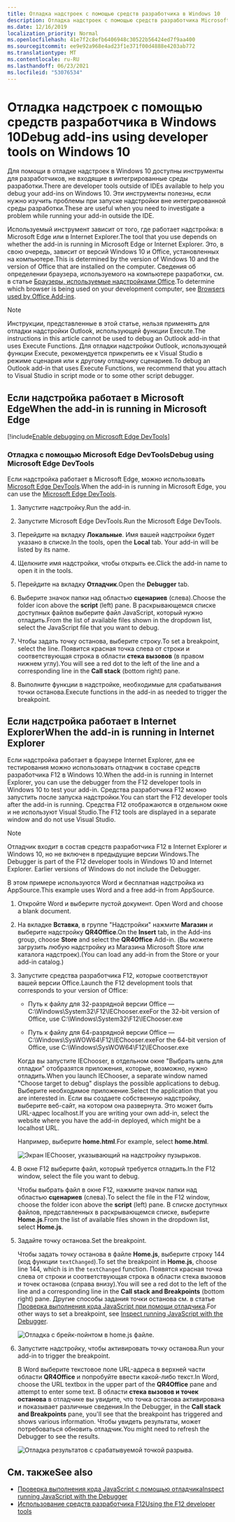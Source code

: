 ```yaml
---
title: Отладка надстроек с помощью средств разработчика в Windows 10
description: Отладка надстроек с помощью средств разработчика Microsoft Edge в Windows 10
ms.date: 12/16/2019
localization_priority: Normal
ms.openlocfilehash: 41e7f2c8efb6406948c30522b56424ed7f9aa400
ms.sourcegitcommit: ee9e92a968e4ad23f1e371f00d4888e4203ab772
ms.translationtype: MT
ms.contentlocale: ru-RU
ms.lasthandoff: 06/23/2021
ms.locfileid: "53076534"
---
```

# <a name="debug-add-ins-using-developer-tools-on-windows-10"></a><span data-ttu-id="018da-103">Отладка надстроек с помощью средств разработчика в Windows 10</span><span class="sxs-lookup"><span data-stu-id="018da-103">Debug add-ins using developer tools on Windows 10</span></span>

<span data-ttu-id="018da-104">Для помощи в отладке надстроек в Windows 10 доступны инструменты для разработчиков, не входящие в интегрированные среды разработки.</span><span class="sxs-lookup"><span data-stu-id="018da-104">There are developer tools outside of IDEs available to help you debug your add-ins on Windows 10.</span></span> <span data-ttu-id="018da-105">Эти инструменты полезны, если нужно изучить проблемы при запуске надстройки вне интегрированной среды разработки.</span><span class="sxs-lookup"><span data-stu-id="018da-105">These are useful when you need to investigate a problem while running your add-in outside the IDE.</span></span>

<span data-ttu-id="018da-106">Используемый инструмент зависит от того, где работает надстройка: в Microsoft Edge или в Internet Explorer.</span><span class="sxs-lookup"><span data-stu-id="018da-106">The tool that you use depends on whether the add-in is running in Microsoft Edge or Internet Explorer.</span></span> <span data-ttu-id="018da-107">Это, в свою очередь, зависит от версий Windows 10 и Office, установленных на компьютере.</span><span class="sxs-lookup"><span data-stu-id="018da-107">This is determined by the version of Windows 10 and the version of Office that are installed on the computer.</span></span> <span data-ttu-id="018da-108">Сведения об определении браузера, используемого на компьютере разработки, см. в статье [Браузеры, используемые надстройками Office](../concepts/browsers-used-by-office-web-add-ins.md).</span><span class="sxs-lookup"><span data-stu-id="018da-108">To determine which browser is being used on your development computer, see [Browsers used by Office Add-ins](../concepts/browsers-used-by-office-web-add-ins.md).</span></span>

> [!NOTE]
> <span data-ttu-id="018da-109">Инструкции, представленные в этой статье, нельзя применять для отладки надстройки Outlook, использующей функции Execute.</span><span class="sxs-lookup"><span data-stu-id="018da-109">The instructions in this article cannot be used to debug an Outlook add-in that uses Execute Functions.</span></span> <span data-ttu-id="018da-110">Для отладки надстройки Outlook, использующей функции Execute, рекомендуется прикрепить ее к Visual Studio в режиме сценария или к другому отладчику сценариев.</span><span class="sxs-lookup"><span data-stu-id="018da-110">To debug an Outlook add-in that uses Execute Functions, we recommend that you attach to Visual Studio in script mode or to some other script debugger.</span></span>

## <a name="when-the-add-in-is-running-in-microsoft-edge"></a><span data-ttu-id="018da-111">Если надстройка работает в Microsoft Edge</span><span class="sxs-lookup"><span data-stu-id="018da-111">When the add-in is running in Microsoft Edge</span></span>

[!include[Enable debugging on Microsoft Edge DevTools](../includes/enable-debugging-on-edge-devtools.md)]

### <a name="debug-using-microsoft-edge-devtools"></a><span data-ttu-id="018da-112">Отладка с помощью Microsoft Edge DevTools</span><span class="sxs-lookup"><span data-stu-id="018da-112">Debug using Microsoft Edge DevTools</span></span>

<span data-ttu-id="018da-113">Если надстройка работает в Microsoft Edge, можно использовать [Microsoft Edge DevTools](https://www.microsoft.com/p/microsoft-edge-devtools-preview/9mzbfrmz0mnj?activetab=pivot%3Aoverviewtab).</span><span class="sxs-lookup"><span data-stu-id="018da-113">When the add-in is running in Microsoft Edge, you can use the [Microsoft Edge DevTools](https://www.microsoft.com/p/microsoft-edge-devtools-preview/9mzbfrmz0mnj?activetab=pivot%3Aoverviewtab).</span></span>

1. <span data-ttu-id="018da-114">Запустите надстройку.</span><span class="sxs-lookup"><span data-stu-id="018da-114">Run the add-in.</span></span>

2. <span data-ttu-id="018da-115">Запустите Microsoft Edge DevTools.</span><span class="sxs-lookup"><span data-stu-id="018da-115">Run the Microsoft Edge DevTools.</span></span>

3. <span data-ttu-id="018da-116">Перейдите на вкладку **Локальные**. Имя вашей надстройки будет указано в списке.</span><span class="sxs-lookup"><span data-stu-id="018da-116">In the tools, open the **Local** tab. Your add-in will be listed by its name.</span></span>

4. <span data-ttu-id="018da-117">Щелкните имя надстройки, чтобы открыть ее.</span><span class="sxs-lookup"><span data-stu-id="018da-117">Click the add-in name to open it in the tools.</span></span>

5. <span data-ttu-id="018da-118">Перейдите на вкладку **Отладчик**.</span><span class="sxs-lookup"><span data-stu-id="018da-118">Open the **Debugger** tab.</span></span> 

6. <span data-ttu-id="018da-119">Выберите значок папки над областью **сценариев** (слева).</span><span class="sxs-lookup"><span data-stu-id="018da-119">Choose the folder icon above the **script** (left) pane.</span></span> <span data-ttu-id="018da-120">В раскрывающемся списке доступных файлов выберите файл JavaScript, который нужно отладить.</span><span class="sxs-lookup"><span data-stu-id="018da-120">From the list of available files shown in the dropdown list, select the JavaScript file that you want to debug.</span></span>

7. <span data-ttu-id="018da-121">Чтобы задать точку останова, выберите строку.</span><span class="sxs-lookup"><span data-stu-id="018da-121">To set a breakpoint, select the line.</span></span> <span data-ttu-id="018da-122">Появится красная точка слева от строки и соответствующая строка в области **стека вызовов** (в правом нижнем углу).</span><span class="sxs-lookup"><span data-stu-id="018da-122">You will see a red dot to the left of the line and a corresponding line in the **Call stack** (bottom right) pane.</span></span>

8. <span data-ttu-id="018da-123">Выполните функции в надстройке, необходимые для срабатывания точки останова.</span><span class="sxs-lookup"><span data-stu-id="018da-123">Execute functions in the add-in as needed to trigger the breakpoint.</span></span>

## <a name="when-the-add-in-is-running-in-internet-explorer"></a><span data-ttu-id="018da-124">Если надстройка работает в Internet Explorer</span><span class="sxs-lookup"><span data-stu-id="018da-124">When the add-in is running in Internet Explorer</span></span>

<span data-ttu-id="018da-125">Если надстройка работает в браузере Internet Explorer, для ее тестирования можно использовать отладчик в составе средств разработчика F12 в Windows 10.</span><span class="sxs-lookup"><span data-stu-id="018da-125">When the add-in is running in Internet Explorer, you can use the debugger from the F12 developer tools in Windows 10 to test your add-in.</span></span> <span data-ttu-id="018da-126">Средства разработчика F12 можно запустить после запуска надстройки.</span><span class="sxs-lookup"><span data-stu-id="018da-126">You can start the F12 developer tools after the add-in is running.</span></span> <span data-ttu-id="018da-127">Средства F12 отображаются в отдельном окне и не используют Visual Studio.</span><span class="sxs-lookup"><span data-stu-id="018da-127">The F12 tools are displayed in a separate window and do not use Visual Studio.</span></span>

> [!NOTE]
> <span data-ttu-id="018da-p107">Отладчик входит в состав средств разработчика F12 в Internet Explorer и Windows 10, но не включен в предыдущие версии Windows.</span><span class="sxs-lookup"><span data-stu-id="018da-p107">The Debugger is part of the F12 developer tools in Windows 10 and Internet Explorer. Earlier versions of Windows do not include the Debugger.</span></span> 

<span data-ttu-id="018da-130">В этом примере используются Word и бесплатная надстройка из AppSource.</span><span class="sxs-lookup"><span data-stu-id="018da-130">This example uses Word and a free add-in from AppSource.</span></span>

1. <span data-ttu-id="018da-131">Откройте Word и выберите пустой документ. </span><span class="sxs-lookup"><span data-stu-id="018da-131">Open Word and choose a blank document.</span></span> 
    
2. <span data-ttu-id="018da-132">На вкладке **Вставка**, в группе "Надстройки" нажмите **Магазин** и выберите надстройку **QR4Office**.</span><span class="sxs-lookup"><span data-stu-id="018da-132">On the **Insert** tab, in the Add-ins group, choose **Store** and select the **QR4Office** Add-in.</span></span> <span data-ttu-id="018da-133">(Вы можете загрузить любую надстройку из Магазина Microsoft Store или каталога надстроек).</span><span class="sxs-lookup"><span data-stu-id="018da-133">(You can load any add-in from the Store or your add-in catalog.)</span></span>
    
3. <span data-ttu-id="018da-134">Запустите средства разработчика F12, которые соответствуют вашей версии Office.</span><span class="sxs-lookup"><span data-stu-id="018da-134">Launch the F12 development tools that corresponds to your version of Office:</span></span>
    
   - <span data-ttu-id="018da-135">Путь к файлу для 32-разрядной версии Office — C:\Windows\System32\F12\IEChooser.exe</span><span class="sxs-lookup"><span data-stu-id="018da-135">For the 32-bit version of Office, use C:\Windows\System32\F12\IEChooser.exe</span></span>
    
   - <span data-ttu-id="018da-136">Путь к файлу для 64-разрядной версии Office — C:\Windows\SysWOW64\F12\IEChooser.exe</span><span class="sxs-lookup"><span data-stu-id="018da-136">For the 64-bit version of Office, use C:\Windows\SysWOW64\F12\IEChooser.exe</span></span>
    
   <span data-ttu-id="018da-137">Когда вы запустите IEChooser, в отдельном окне "Выбрать цель для отладки" отобразятся приложения, которые, возможно, нужно отладить.</span><span class="sxs-lookup"><span data-stu-id="018da-137">When you launch IEChooser, a separate window named "Choose target to debug" displays the possible applications to debug.</span></span> <span data-ttu-id="018da-138">Выберите необходимое приложение.</span><span class="sxs-lookup"><span data-stu-id="018da-138">Select the application that you are interested in.</span></span> <span data-ttu-id="018da-139">Если вы создаете собственную надстройку, выберите веб-сайт, на котором она развернута. Это может быть URL-адрес localhost.</span><span class="sxs-lookup"><span data-stu-id="018da-139">If you are writing your own add-in, select the website where you have the add-in deployed, which might be a localhost URL.</span></span> 
    
   <span data-ttu-id="018da-140">Например, выберите **home.html**.</span><span class="sxs-lookup"><span data-stu-id="018da-140">For example, select **home.html**.</span></span> 
    
   ![Экран IEChooser, указывающий на надстройку пузырьков.](../images/choose-target-to-debug.png)

4. <span data-ttu-id="018da-142">В окне F12 выберите файл, который требуется отладить.</span><span class="sxs-lookup"><span data-stu-id="018da-142">In the F12 window, select the file you want to debug.</span></span>
    
   <span data-ttu-id="018da-143">Чтобы выбрать файл в окне F12, нажмите значок папки над областью **сценариев** (слева).</span><span class="sxs-lookup"><span data-stu-id="018da-143">To select the file in the F12 window, choose the folder icon above the **script** (left) pane.</span></span> <span data-ttu-id="018da-144">В списке доступных файлов, представленных в раскрывающемся списке, выберите **Home.js**.</span><span class="sxs-lookup"><span data-stu-id="018da-144">From the list of available files shown in the dropdown list, select **Home.js**.</span></span>
    
5. <span data-ttu-id="018da-145">Задайте точку останова.</span><span class="sxs-lookup"><span data-stu-id="018da-145">Set the breakpoint.</span></span>
    
   <span data-ttu-id="018da-146">Чтобы задать точку останова в файле **Home.js**, выберите строку 144 (код функции `textChanged`).</span><span class="sxs-lookup"><span data-stu-id="018da-146">To set the breakpoint in **Home.js**, choose line 144, which is in the  `textChanged` function.</span></span> <span data-ttu-id="018da-147">Появятся красная точка слева от строки и соответствующая строка в области стека вызовов и точек останова (справа внизу).</span><span class="sxs-lookup"><span data-stu-id="018da-147">You will see a red dot to the left of the line and a corresponding line in the **Call stack and Breakpoints** (bottom right) pane.</span></span> <span data-ttu-id="018da-148">Другие способы задания точки останова см. в статье [Проверка выполнения кода JavaScript при помощи отладчика](/previous-versions/windows/internet-explorer/ie-developer/samples/dn255007(v=vs.85)).</span><span class="sxs-lookup"><span data-stu-id="018da-148">For other ways to set a breakpoint, see [Inspect running JavaScript with the Debugger](/previous-versions/windows/internet-explorer/ie-developer/samples/dn255007(v=vs.85)).</span></span> 
    
   ![Отладка с брейк-пойнтом в home.js файле.](../images/debugger-home-js-02.png)

6. <span data-ttu-id="018da-150">Запустите надстройку, чтобы активировать точку останова.</span><span class="sxs-lookup"><span data-stu-id="018da-150">Run your add-in to trigger the breakpoint.</span></span>
    
   <span data-ttu-id="018da-151">В Word выберите текстовое поле URL-адреса в верхней части области **QR4Office** и попробуйте ввести какой-либо текст.</span><span class="sxs-lookup"><span data-stu-id="018da-151">In Word, choose the URL textbox in the upper part of the **QR4Office** pane and attempt to enter some text.</span></span> <span data-ttu-id="018da-152">В области **стека вызовов и точек останова** в отладчике вы увидите, что точка останова активирована и показывает различные сведения.</span><span class="sxs-lookup"><span data-stu-id="018da-152">In the Debugger, in the **Call stack and Breakpoints** pane, you'll see that the breakpoint has triggered and shows various information.</span></span> <span data-ttu-id="018da-153">Чтобы увидеть результаты, может потребоваться обновить отладчик.</span><span class="sxs-lookup"><span data-stu-id="018da-153">You might need to refresh the Debugger to see the results.</span></span>
    
   ![Отладка результатов с срабатывуемой точкой разрыва.](../images/debugger-home-js-01.png)


## <a name="see-also"></a><span data-ttu-id="018da-155">См. также</span><span class="sxs-lookup"><span data-stu-id="018da-155">See also</span></span>

- <span data-ttu-id="018da-156">[Проверка выполнения кода JavaScript с помощью отладчика](/previous-versions/windows/internet-explorer/ie-developer/samples/dn255007(v=vs.85))</span><span class="sxs-lookup"><span data-stu-id="018da-156">[Inspect running JavaScript with the Debugger](/previous-versions/windows/internet-explorer/ie-developer/samples/dn255007(v=vs.85))</span></span>
- <span data-ttu-id="018da-157">[Использование средств разработчика F12](/previous-versions/windows/internet-explorer/ie-developer/samples/bg182326(v=vs.85))</span><span class="sxs-lookup"><span data-stu-id="018da-157">[Using the F12 developer tools](/previous-versions/windows/internet-explorer/ie-developer/samples/bg182326(v=vs.85))</span></span>
